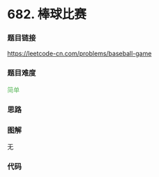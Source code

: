 # 682. 棒球比赛

### 题目链接

https://leetcode-cn.com/problems/baseball-game

### 题目难度

<font color=#5CB85C>简单</font>

### 思路



### 图解

无

### 代码

```python
```